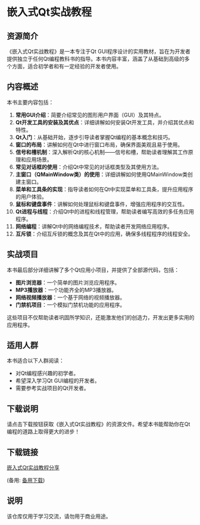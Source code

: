 # 嵌入式Qt实战教程

## 资源简介

《嵌入式Qt实战教程》是一本专注于Qt GUI程序设计的实用教材，旨在为开发者提供独立于任何Qt编程教科书的指导。本书内容丰富，涵盖了从基础到高级的多个方面，适合初学者和有一定经验的开发者使用。

## 内容概述

本书主要内容包括：

1. **常用GUI介绍**：简要介绍常见的图形用户界面（GUI）及其特点。
2. **Qt开发工具的安装及其优点**：详细讲解如何安装Qt开发工具，并介绍其优点和特性。
3. **Qt入门**：从基础开始，逐步引导读者掌握Qt编程的基本概念和技巧。
4. **窗口的布局**：讲解如何在Qt中进行窗口布局，确保界面美观且易于使用。
5. **信号和槽机制**：深入解析Qt的核心机制——信号和槽，帮助读者理解其工作原理和应用场景。
6. **常见对话框的使用**：介绍Qt中常见的对话框类型及其使用方法。
7. **主窗口（QMainWindow类）的使用**：详细讲解如何使用QMainWindow类创建主窗口。
8. **菜单和工具条的实现**：指导读者如何在Qt中实现菜单和工具条，提升应用程序的用户体验。
9. **鼠标和键盘事件**：讲解如何处理鼠标和键盘事件，增强应用程序的交互性。
10. **Qt进程与线程**：介绍Qt中的进程和线程管理，帮助读者编写高效的多任务应用程序。
11. **网络编程**：讲解Qt中的网络编程技术，帮助读者开发网络应用程序。
12. **互斥锁**：介绍互斥锁的概念及其在Qt中的应用，确保多线程程序的线程安全。

## 实战项目

本书最后部分详细讲解了多个Qt应用小项目，并提供了全部源代码，包括：

- **图片浏览器**：一个简单的图片浏览应用程序。
- **MP3播放器**：一个功能齐全的MP3播放器。
- **网络视频播放器**：一个基于网络的视频播放器。
- **门禁机项目**：一个模拟门禁机功能的应用程序。

这些项目不仅帮助读者巩固所学知识，还能激发他们的创造力，开发出更多实用的应用程序。

## 适用人群

本书适合以下人群阅读：

- 对Qt编程感兴趣的初学者。
- 希望深入学习Qt GUI编程的开发者。
- 需要参考实战项目的Qt开发者。

## 下载说明

请点击下载按钮获取《嵌入式Qt实战教程》的资源文件。希望本书能帮助你在Qt编程的道路上取得更大的进步！

## 下载链接
[嵌入式Qt实战教程分享](https://pan.quark.cn/s/fa11ab4e4bdb) 

(备用: [备用下载](https://pan.baidu.com/s/1-rtM9OP0mwauRFI-w8veOQ?pwd=1234))

## 说明

该仓库仅用于学习交流，请勿用于商业用途。
